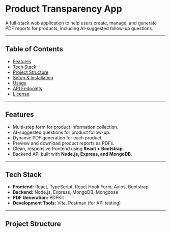 # Product Transparency App

A full-stack web application to help users create, manage, and generate PDF reports for products, including AI-suggested follow-up questions.

---

## Table of Contents

- [Features](#features)
- [Tech Stack](#tech-stack)
- [Project Structure](#project-structure)
- [Setup & Installation](#setup--installation)
- [Usage](#usage)
- [API Endpoints](#api-endpoints)
- [License](#license)

---

## Features

- Multi-step form for product information collection.
- AI-suggested questions for product follow-up.
- Dynamic PDF generation for each product.
- Preview and download product reports as PDFs.
- Clean, responsive frontend using **React + Bootstrap**.
- Backend API built with **Node.js, Express, and MongoDB**.

---

## Tech Stack

- **Frontend:** React, TypeScript, React Hook Form, Axios, Bootstrap
- **Backend:** Node.js, Express, MongoDB, Mongoose
- **PDF Generation:** PDFKit
- **Development Tools:** Vite, Postman (for API testing)

---

## Project Structure

